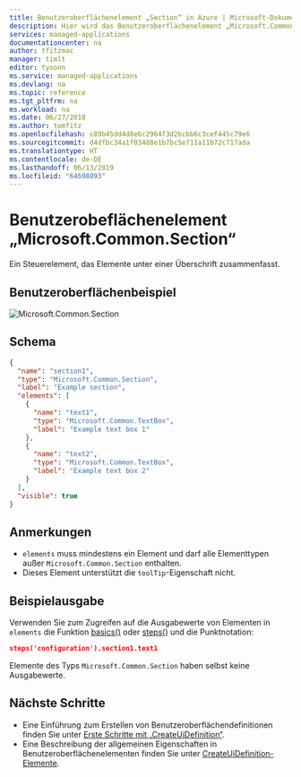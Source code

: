 ```yaml
---
title: Benutzeroberflächenelement „Section“ in Azure | Microsoft-Dokumentation
description: Hier wird das Benutzeroberflächenelement „Microsoft.Common.Section“ für das Azure-Portal beschrieben.
services: managed-applications
documentationcenter: na
author: tfitzmac
manager: timlt
editor: tysonn
ms.service: managed-applications
ms.devlang: na
ms.topic: reference
ms.tgt_pltfrm: na
ms.workload: na
ms.date: 06/27/2018
ms.author: tomfitz
ms.openlocfilehash: c89b45dd4d8e6c2964f3d2bcbb6c3cef445c79e6
ms.sourcegitcommit: d4dfbc34a1f03488e1b7bc5e711a11b72c717ada
ms.translationtype: HT
ms.contentlocale: de-DE
ms.lasthandoff: 06/13/2019
ms.locfileid: "64698893"
---
```

# <a name="microsoftcommonsection-ui-element"></a>Benutzerobeflächenelement „Microsoft.Common.Section“
Ein Steuerelement, das Elemente unter einer Überschrift zusammenfasst.

## <a name="ui-sample"></a>Benutzeroberflächenbeispiel
![Microsoft.Common.Section](./media/managed-application-elements/microsoft.common.section.png)

## <a name="schema"></a>Schema
```json
{
  "name": "section1",
  "type": "Microsoft.Common.Section",
  "label": "Example section",
  "elements": [
    {
      "name": "text1",
      "type": "Microsoft.Common.TextBox",
      "label": "Example text box 1"
    },
    {
      "name": "text2",
      "type": "Microsoft.Common.TextBox",
      "label": "Example text box 2"
    }
  ],
  "visible": true
}
```

## <a name="remarks"></a>Anmerkungen
- `elements` muss mindestens ein Element und darf alle Elementtypen außer `Microsoft.Common.Section` enthalten.
- Dieses Element unterstützt die `toolTip`-Eigenschaft nicht.

## <a name="sample-output"></a>Beispielausgabe
Verwenden Sie zum Zugreifen auf die Ausgabewerte von Elementen in `elements` die Funktion [basics()](create-uidefinition-functions.md#basics) oder [steps()](create-uidefinition-functions.md#steps) und die Punktnotation:

```json
steps('configuration').section1.text1
```

Elemente des Typs `Microsoft.Common.Section` haben selbst keine Ausgabewerte.

## <a name="next-steps"></a>Nächste Schritte
* Eine Einführung zum Erstellen von Benutzeroberflächendefinitionen finden Sie unter [Erste Schritte mit „CreateUiDefinition“](create-uidefinition-overview.md).
* Eine Beschreibung der allgemeinen Eigenschaften in Benutzeroberflächenelementen finden Sie unter [CreateUiDefinition-Elemente](create-uidefinition-elements.md).
